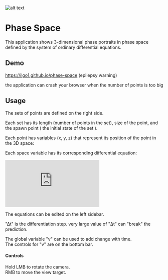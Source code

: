 ![alt text](https://github.com/Ilgo1/phase-space/blob/master/docs/1.PNG?raw=true)
# Phase Space
This application shows 3-dimensional phase portraits in phase space defined by the system of ordinary differential equations.

## Demo
https://ilgo1.github.io/phase-space
(epilepsy warning)

the application can crash your browser when the number of points is too big

## Usage



The sets of points are defined on the right side.

Each set has its length (number of points in the set), size of the point, and the spawn point ( the initial state of the set ).

Each point has variables (x, y, z) that represent its position of the point in the 3D space: 

Each space variable has its corresponding differential equation:

![equations](http://latex.codecogs.com/gif.latex?f%27%28x%29%2C%20%0Af%27%28y%29%2C%0Af%27%28z%29)

The equations can be edited on the left sidebar.


"Δt" is the differentiation step. very large value of "Δt" can "break" the prediction.

The global variable "v" can be used to add change with time.\
The controls for "v" are on the bottom bar.



#### Controls

Hold LMB to rotate the camera.\
RMB to move the view target.
